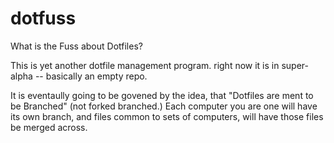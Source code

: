 # dotfuss
What is the Fuss about Dotfiles?

This is yet another dotfile management program.
right now it is in super-alpha -- basically an empty repo.

It is eventaully going to be govened by the idea, that "Dotfiles are ment to be Branched" (not forked branched.)
Each computer you are one will have its own branch, and files common to sets of computers,
will have those files be merged across.
